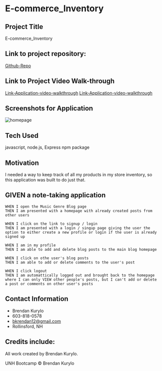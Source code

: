 # E-commerce_Inventory

## Project Title

E-commerce_Inventory

## Link to project repository:

[Github-Repo](https://github.com/Bkrendan12/E-commerce_Inventory)

## Link to Project Video Walk-through

[Link-Application-video-walkthrough](https://www.youtube.com/watch?v=GPsV2MQvBpc)
[Link-Application-video-walkthrough](https://youtu.be/GPsV2MQvBpc)

## Screenshots for Application

![homepage](https://github.com/Bkrendan12/Homework13/blob/main/imgs/insomnia.png)

## Tech Used

javascript, node.js, Express npm package

## Motivation

I needed a way to keep track of all my products in my store inventory, so this application was built to do just that.

## GIVEN a note-taking application

```
WHEN I open the Music Genre Blog page
THEN I am presented with a homepage with already created posts from other users

WHEN I click on the link to signup / login
THEN I am presented with a login / singup page giving the user the option to either create a new profile or login if the user is already signed up

WHEN I am in my profile
THEN I am able to add and delete blog posts to the main blog homepage

WHEN I click on othe user's blog posts
THEN I am able to add or delete comments to the user's post

WHEN I click logout
THEN I am automattically logged out and brought back to the homepage where I can only VIEW other people's posts, but I can't add or delete a post or comments on other user's posts

```

## Contact Information

- Brendan Kurylo
- 603-818-0578
- bkrendan12@gmail.com
- Rollinsford, NH

## Credits include:

All work created by Brendan Kurylo.

UNH Bootcamp © Brendan Kurylo
